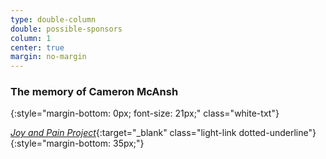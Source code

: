 ```yaml
---
type: double-column
double: possible-sponsors
column: 1
center: true
margin: no-margin
---
```


### The memory of Cameron McAnsh
{:style="margin-bottom: 0px; font-size: 21px;" class="white-txt"}

[_Joy and Pain Project_](http://mojofoundation.org){:target="_blank" class="light-link dotted-underline"}
{:style="margin-bottom: 35px;"}
